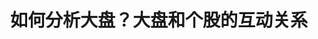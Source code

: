 ---
layout: page
title:  如何分析大盘？大盘和个股的互动关系
category: stock-course
tags:
keywords:
description:
published:  false
---